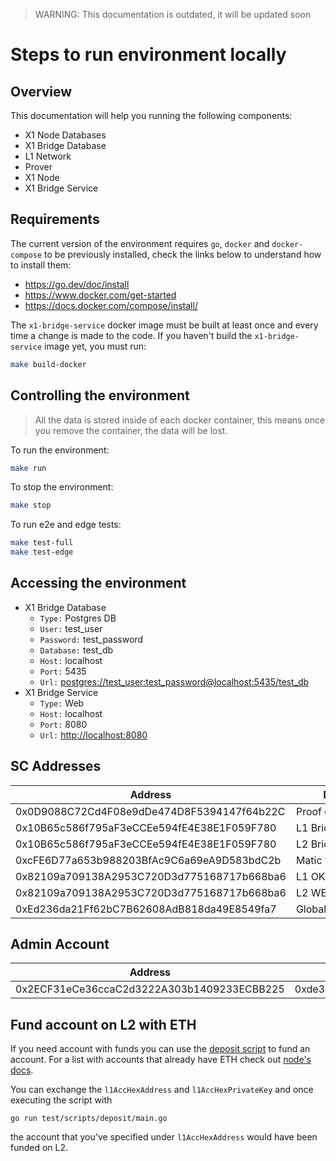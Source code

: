 > WARNING: This documentation is outdated, it will be updated soon

# Steps to run environment locally

## Overview

This documentation will help you running the following components:

- X1 Node Databases
- X1 Bridge Database
- L1 Network
- Prover
- X1 Node
- X1 Bridge Service

## Requirements

The current version of the environment requires `go`, `docker` and `docker-compose` to be previously installed, check the links below to understand how to install them:

- <https://go.dev/doc/install>
- <https://www.docker.com/get-started>
- <https://docs.docker.com/compose/install/>

The `x1-bridge-service` docker image must be built at least once and every time a change is made to the code.
If you haven't build the `x1-bridge-service` image yet, you must run:

```bash
make build-docker
```

## Controlling the environment

> All the data is stored inside of each docker container, this means once you remove the container, the data will be lost.

To run the environment:

```bash
make run
```

To stop the environment:

```bash
make stop
```

To run e2e and edge tests:

```bash
make test-full
make test-edge
```

## Accessing the environment

- X1 Bridge Database 
  - `Type:` Postgres DB
  - `User:` test_user
  - `Password:` test_password
  - `Database:` test_db
  - `Host:` localhost
  - `Port:` 5435
  - `Url:` <postgres://test_user:test_password@localhost:5435/test_db>
- X1 Bridge Service
  - `Type:` Web
  - `Host:` localhost
  - `Port:` 8080
  - `Url:` <http://localhost:8080>

## SC Addresses

| Address | Description |
|---|---|
| 0x0D9088C72Cd4F08e9dDe474D8F5394147f64b22C | Proof of Efficiency |
| 0x10B65c586f795aF3eCCEe594fE4E38E1F059F780 | L1 Bridge |
| 0x10B65c586f795aF3eCCEe594fE4E38E1F059F780 | L2 Bridge |
| 0xcFE6D77a653b988203BfAc9C6a69eA9D583bdC2b | Matic token |
| 0x82109a709138A2953C720D3d775168717b668ba6 | L1 OKB token |
| 0x82109a709138A2953C720D3d775168717b668ba6 | L2 WETH token |
| 0xEd236da21Ff62bC7B62608AdB818da49E8549fa7 | GlobalExitRootManager |

## Admin Account
| Address | Private Key |
|---|---|
| 0x2ECF31eCe36ccaC2d3222A303b1409233ECBB225 | 0xde3ca643a52f5543e84ba984c4419ff40dbabd0e483c31c1d09fee8168d68e38 |


## Fund account on L2 with ETH

If you need account with funds you can use the [deposit script](https://github.com/0xPolygonHermez/zkevm-bridge-service/blob/develop/test/scripts/deposit/main.go)
to fund an account.
For a list with accounts that already have ETH check out [node's docs](https://github.com/0xPolygonHermez/zkevm-node/blob/develop/docs/running_local.md#accounts).

You can exchange the `l1AccHexAddress` and `l1AccHexPrivateKey` and once executing the script with
```
go run test/scripts/deposit/main.go
```
the account that you've specified under `l1AccHexAddress` would have been funded on L2.
